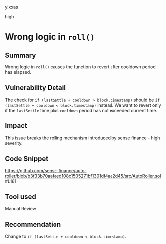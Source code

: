 yixxas

high

# Wrong logic in `roll()`

## Summary
Wrong logic in `roll()` causes the function to revert after cooldown period has elapsed.

## Vulnerability Detail
The check for `if (lastSettle + cooldown > block.timestamp)` should be `if (lastSettle + cooldown < block.timestamp)` instead. We want to revert only if the `lastSettle` time plus `cooldown` period has not exceeded current time.

## Impact
This issue breaks the rolling mechanism introduced by sense finance - high severity.

## Code Snippet
https://github.com/sense-finance/auto-roller/blob/b3f33b70aafeed108c1505271bf1301df4ae2d45/src/AutoRoller.sol#L161

## Tool used

Manual Review

## Recommendation
Change to `if (lastSettle + cooldown < block.timestamp)`.
